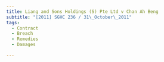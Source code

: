 ```yaml
---
title: Liang and Sons Holdings (S) Pte Ltd v Chan Ah Beng
subtitle: "[2011] SGHC 236 / 31\_October\_2011"
tags:
  - Contract
  - Breach
  - Remedies
  - Damages

---
```


